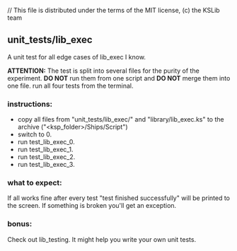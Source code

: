 // This file is distributed under the terms of the MIT license, (c) the KSLib team

## unit_tests/lib_exec

A unit test for all edge cases of lib_exec I know.

**ATTENTION:** The test is split into several files for the purity of the experiment.
**DO NOT** run them from one script and **DO NOT** merge them into one file.
run all four tests from the terminal.

### instructions:
* copy all files from "unit_tests/lib_exec/" and "library/lib_exec.ks"
  to the archive ("<ksp_folder>/Ships/Script")
* switch to 0.
* run test_lib_exec_0.
* run test_lib_exec_1.
* run test_lib_exec_2.
* run test_lib_exec_3.

### what to expect:
If all works fine after every test "test finished successfully" will be printed
to the screen. If something is broken you'll get an exception.

### bonus:
Check out lib_testing. It might help you write your own unit tests.
